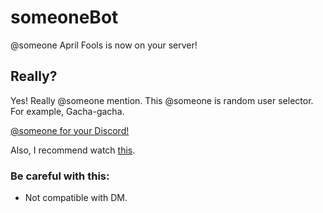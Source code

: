 # someoneBot
@someone April Fools is now on your server!

## Really?
 Yes! Really @someone mention.
 This @someone is random user selector.
 For example, Gacha-gacha.

[@someone for your Discord!](https://discordapp.com/oauth2/authorize?client_id=451106207013404684&permissions=0&scope=bot)

Also, I recommend watch [this](https://www.youtube.com/watch?v=BeG5FqTpl9U).

### Be careful with this:
 - Not compatible with DM.
